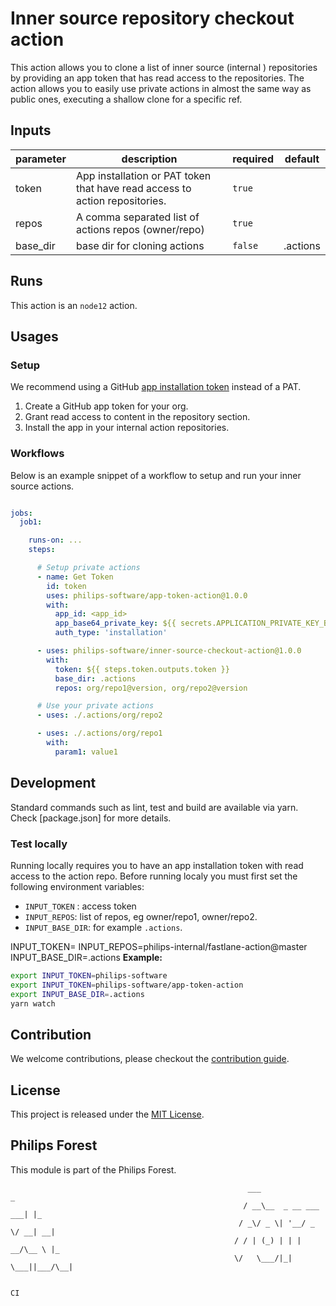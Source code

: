 # Inner source repository checkout action

This action allows you to clone a list of inner source (internal ) repositories by providing an app token that has read access to the repositories. The action allows you to easily use private actions in almost the same way as public ones,  executing a shallow clone for a specific ref.


## Inputs

| parameter | description                                                                 | required | default  |
| --------- | --------------------------------------------------------------------------- | -------- | -------- |
| token     | App installation or PAT token that have read access to action repositories. | `true`   |          |
| repos     | A comma separated list of actions repos (owner/repo)                        | `true`   |          |
| base_dir  | base dir for cloning actions                                                | `false`  | .actions |


## Runs

This action is an `node12` action.


## Usages

### Setup

We recommend using a GitHub [app installation token](https://docs.github.com/en/developers/apps/authenticating-with-github-apps) instead of a PAT.  

1. Create a GitHub app token for your org.
2. Grant read access to content in the repository section.
3. Install the app in your internal action repositories.

### Workflows

Below is an example snippet of a workflow to setup and run your inner source actions.

```yaml

jobs:
  job1:

    runs-on: ...
    steps:

      # Setup private actions
      - name: Get Token
        id: token
        uses: philips-software/app-token-action@1.0.0
        with:
          app_id: <app_id>
          app_base64_private_key: ${{ secrets.APPLICATION_PRIVATE_KEY_BASE64 }}
          auth_type: 'installation'

      - uses: philips-software/inner-source-checkout-action@1.0.0
        with:
          token: ${{ steps.token.outputs.token }}
          base_dir: .actions
          repos: org/repo1@version, org/repo2@version

      # Use your private actions  
      - uses: ./.actions/org/repo2

      - uses: ./.actions/org/repo1
        with:
          param1: value1


```

## Development

Standard commands such as lint, test and build are available via yarn. Check [package.json] for more details.

### Test locally

Running locally requires you to have an app installation token with read access to the action repo. Before running localy you must first set the following environment variables:

- `INPUT_TOKEN` : access token
- `INPUT_REPOS`: list of repos, eg owner/repo1, owner/repo2.
- `INPUT_BASE_DIR`: for example `.actions`.

INPUT_TOKEN=<token>
INPUT_REPOS=philips-internal/fastlane-action@master
INPUT_BASE_DIR=.actions
**Example:**

```bash
export INPUT_TOKEN=philips-software
export INPUT_TOKEN=philips-software/app-token-action
export INPUT_BASE_DIR=.actions
yarn watch
```

## Contribution

We welcome contributions, please checkout the [contribution guide](CONTRIBUTING.md). 


## License

This project is released under the [MIT License](./LICENSE).

## Philips Forest

This module is part of the Philips Forest.

```
                                                     ___                   _
                                                    / __\__  _ __ ___  ___| |_
                                                   / _\/ _ \| '__/ _ \/ __| __|
                                                  / / | (_) | | |  __/\__ \ |_
                                                  \/   \___/|_|  \___||___/\__|

                                                                            CI
```
